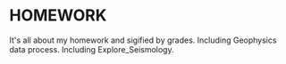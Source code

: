 # HOMEWORK
It's all about my homework and sigified by grades.
Including Geophysics data process.
Including Explore_Seismology.
